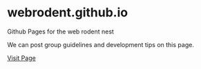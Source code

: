 # webrodent.github.io
Github Pages for the web rodent nest

We can post group guidelines and development tips on this page.

<a href="https://docs.webrodent.com">Visit Page</a>
